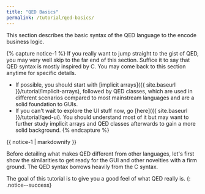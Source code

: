 ```yaml
---
title: "QED Basics"
permalink: /tutorial/qed-basics/
---
```


This section describes the basic syntax of the QED language to the encode business logic.

{% capture notice-1 %}
If you really want to jump straight to the gist of QED, you may very well skip to the far end of this section. Suffice it to say that QED syntax is mostly inspired by C. You may come back to this section anytime for specific details.
* If possible, you should start with [implicit arrays]({{ site.baseurl }}/tutorial/implicit-arrays), followed by QED classes, which are used in different scenarios compared to most mainstream languages and are a solid foundation to GUIs.
* If you can't wait to explore the UI stuff now, go [here]({{ site.baseurl }}/tutorial/qed-ui). You should understand most of it but may want to further study implicit arrays and QED classes afterwards to gain a more solid background.
{% endcapture %}

<div class="notice">{{ notice-1 | markdownify }}</div>

Before detailing what makes QED different from other languages, let's first show the similarities to get ready for the GUI and other novelties with a firm ground. The QED syntax borrows heavily from the C syntax.

The goal of this tutorial is to give you a good feel of what QED really is.
{: .notice--success}
